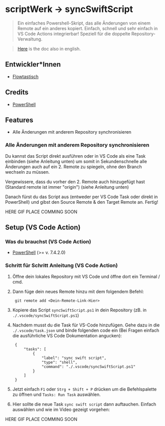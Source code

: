 # scriptWerk -> syncSwiftScript

> Ein einfaches Powershell-Skript, das alle Änderungen von einem Remote auf ein anderes kopiert. Einfach, schnell und sehr einfach in VS Code Actions integrierbar! Speziell für die doppelte Repository-Verwaltung.

> [Here](https://github.com/ScriptWerkstatt/syncSwiftScript/blob/main/README.md) is the doc also in english.

## Entwickler*Innen

- [Flowtastisch](https://github.com/flowtastisch)

## Credits

- [PowerShell](https://github.com/PowerShell/PowerShell)

## Features

- Alle Änderungen mit anderem Repository synchronisieren

### Alle Änderungen mit anderem Repository synchronisieren

Du kannst das Script direkt ausführen oder in VS Code als eine Task einbinden (siehe Anleitung unten) um somit in Sekundenschnelle alle Änderungen auch auf ein 2. Remote zu spiegeln, ohne den Branch wechseln zu müssen.

Vergewissere, dass du vorher den 2. Remote auch hinzugefügt hast (Standard remote ist immer "origin") (siehe Anleitung unten)

Danach fürst du das Script aus (entweder per VS Code Task oder direkt in PowerShell) und gibst den Source Remote & den Target Remote an. Fertig!

HERE GIF PLACE COMMING SOON

## Setup (VS Code Action)

### Was du brauchst (VS Code Action)

- [PowerShell](https://github.com/PowerShell/PowerShell) (>= v. 7.4.2.0)

### Schritt für Schritt Anleitung (VS Code Action)

1. Öffne dein lokales Repository mit VS Code und öffne dort ein Terminal / cmd.
2. Dann füge dein neues Remote hinzu mit dem folgendem Befehl:

        git remote add <Dein-Remote-Link-Hier>

3. Kopiere das Script `syncSwiftScript.ps1` in dein Repository (zB. in `./.vscode/syncSwiftScript.ps1`)
4. Nachdem musst du die Task für VS-Code hinzufügen. Gehe dazu in die `./.vscode/task.json` und binde folgenden code ein (Bei Fragen einfach die ausführliche VS Code Dokumentation angucken):

        {
            "tasks": [
                {
                    "label": "sync swift script",
                    "type": "shell",
                    "command": "./.vscode/syncSwiftScript.ps1"
                }
            ]
        }

5. Jetzt einfach `F1` oder `Strg + Shift + P` drücken um die Befehlspalette zu öffnen und `Tasks: Run Task` auswählen.
6. Hier sollte die neue Task `sync swift script` dann auftauchen. Einfach auswählen und wie im Video gezeigt vorgehen:

HERE GIF PLACE COMMING SOON